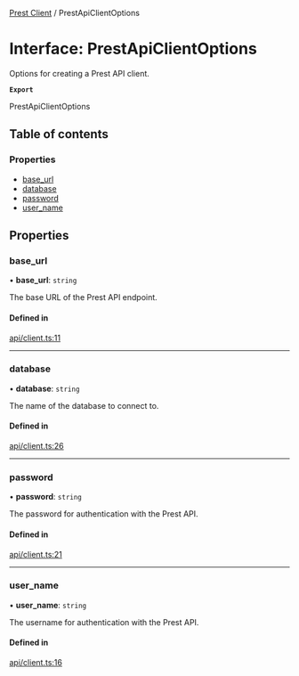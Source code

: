[Prest Client](../README.md) / PrestApiClientOptions

# Interface: PrestApiClientOptions

Options for creating a Prest API client.

**`Export`**

PrestApiClientOptions

## Table of contents

### Properties

- [base\_url](PrestApiClientOptions.md#base_url)
- [database](PrestApiClientOptions.md#database)
- [password](PrestApiClientOptions.md#password)
- [user\_name](PrestApiClientOptions.md#user_name)

## Properties

### base\_url

• **base\_url**: `string`

The base URL of the Prest API endpoint.

#### Defined in

[api/client.ts:11](https://github.com/pgEdge/prest-client/blob/269f4a6/src/api/client.ts#L11)

___

### database

• **database**: `string`

The name of the database to connect to.

#### Defined in

[api/client.ts:26](https://github.com/pgEdge/prest-client/blob/269f4a6/src/api/client.ts#L26)

___

### password

• **password**: `string`

The password for authentication with the Prest API.

#### Defined in

[api/client.ts:21](https://github.com/pgEdge/prest-client/blob/269f4a6/src/api/client.ts#L21)

___

### user\_name

• **user\_name**: `string`

The username for authentication with the Prest API.

#### Defined in

[api/client.ts:16](https://github.com/pgEdge/prest-client/blob/269f4a6/src/api/client.ts#L16)
